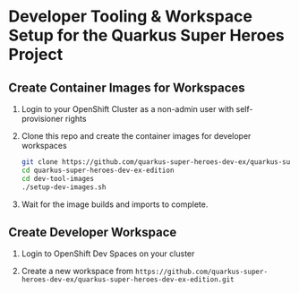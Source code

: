 # Developer Tooling & Workspace Setup for the Quarkus Super Heroes Project

## Create Container Images for Workspaces

1. Login to your OpenShift Cluster as a non-admin user with self-provisioner rights

1. Clone this repo and create the container images for developer workspaces

   ```bash
   git clone https://github.com/quarkus-super-heroes-dev-ex/quarkus-super-heroes-dev-ex-edition.git
   cd quarkus-super-heroes-dev-ex-edition
   cd dev-tool-images
   ./setup-dev-images.sh
   ```

1. Wait for the image builds and imports to complete.

## Create Developer Workspace

1. Login to OpenShift Dev Spaces on your cluster

1. Create a new workspace from `https://github.com/quarkus-super-heroes-dev-ex/quarkus-super-heroes-dev-ex-edition.git`
